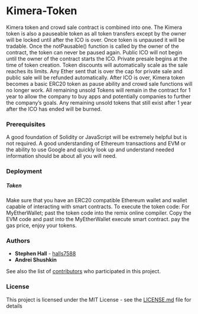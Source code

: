 # Kimera-Token
Kimera token and crowd sale contract is combined into one. The Kimera token is also a pauseable token as all token transfers except by the owner will be locked until after the ICO is over. Once token is unpaused it will be tradable. Once the notPausable() function is called by the owner of the contract, the token can never be paused again. Public ICO will not begin until the owner of the contract starts the ICO. Private presale begins at the time of token creation. Token discounts will automatically scale as the sale reaches its limits. Any Ether sent that is over the cap for private sale and public sale will be refunded automatically. After ICO is over, Kimera token becomes a basic ERC20 token as pause ability and crowd sale functions will no longer work. All remaining unsold Tokens will remain in the contract for 1 year to allow the company to buy apps and potentially companies to further the company’s goals. Any remaining unsold tokens that still exist after 1 year after the ICO has ended will be burned. 

### Prerequisites
A good foundation of Solidity or JavaScript will be extremely helpful but is not required. A good understanding of Ethereum transactions and EVM or the ability to use Google and quickly look up and understand needed information should be about all you will need.

### Deployment

##### Token

Make sure that you have an ERC20 compatible Ethereum wallet and wallet capable of interacting with smart contracts. To execute the token code: For MyEtherWallet; past the token code into the remix online compiler. Copy the EVM code and past into the MyEtherWallet execute smart contract. pay the gas price, enjoy your tokens.

### Authors

* **Stephen Hall** - [halls7588](https://github.com/halls7588)
* **Andrei Shushkin** 

See also the list of [contributors]( https://github.com/kimera/Kimera-Token/graphs/contributors) who participated in this project.

### License

This project is licensed under the MIT License - see the [LICENSE.md](LICENSE.md) file for details
